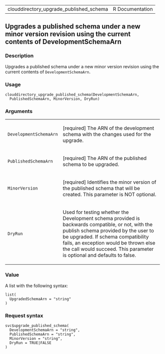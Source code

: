 <table style="width: 100%;">
<tbody>
<tr class="odd">
<td>clouddirectory_upgrade_published_schema</td>
<td style="text-align: right;">R Documentation</td>
</tr>
</tbody>
</table>

## Upgrades a published schema under a new minor version revision using the current contents of DevelopmentSchemaArn

### Description

Upgrades a published schema under a new minor version revision using the
current contents of `DevelopmentSchemaArn`.

### Usage

    clouddirectory_upgrade_published_schema(DevelopmentSchemaArn,
      PublishedSchemaArn, MinorVersion, DryRun)

### Arguments

<table>
<colgroup>
<col style="width: 35%" />
<col style="width: 65%" />
</colgroup>
<tbody>
<tr class="odd">
<td><code
id="clouddirectory_upgrade_published_schema_:_DevelopmentSchemaArn">DevelopmentSchemaArn</code></td>
<td><p>[required] The ARN of the development schema with the changes
used for the upgrade.</p></td>
</tr>
<tr class="even">
<td><code
id="clouddirectory_upgrade_published_schema_:_PublishedSchemaArn">PublishedSchemaArn</code></td>
<td><p>[required] The ARN of the published schema to be
upgraded.</p></td>
</tr>
<tr class="odd">
<td><code
id="clouddirectory_upgrade_published_schema_:_MinorVersion">MinorVersion</code></td>
<td><p>[required] Identifies the minor version of the published schema
that will be created. This parameter is NOT optional.</p></td>
</tr>
<tr class="even">
<td><code
id="clouddirectory_upgrade_published_schema_:_DryRun">DryRun</code></td>
<td><p>Used for testing whether the Development schema provided is
backwards compatible, or not, with the publish schema provided by the
user to be upgraded. If schema compatibility fails, an exception would
be thrown else the call would succeed. This parameter is optional and
defaults to false.</p></td>
</tr>
</tbody>
</table>

### Value

A list with the following syntax:

    list(
      UpgradedSchemaArn = "string"
    )

### Request syntax

    svc$upgrade_published_schema(
      DevelopmentSchemaArn = "string",
      PublishedSchemaArn = "string",
      MinorVersion = "string",
      DryRun = TRUE|FALSE
    )
